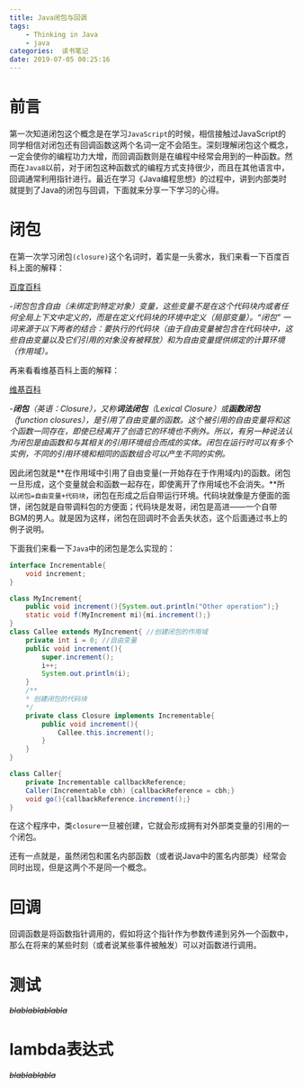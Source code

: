 ```yaml
---
title: Java闭包与回调
tags: 
	- Thinking in Java
	- java
categories:  读书笔记
date: 2019-07-05 00:25:16
---
```


# 前言

第一次知道闭包这个概念是在学习`JavaScript`的时候，相信接触过JavaScript的同学相信对闭包还有回调函数这两个名词一定不会陌生。深刻理解闭包这个概念，一定会使你的编程功力大增，而回调函数则是在编程中经常会用到的一种函数。然而在`Java8`以前，对于闭包这种函数式的编程方式支持很少，而且在其他语言中，回调通常利用指针进行。最近在学习《Java编程思想》的过程中，讲到内部类时就提到了Java的闭包与回调，下面就来分享一下学习的心得。

# 闭包

在第一次学习闭包`(closure)`这个名词时，着实是一头雾水，我们来看一下百度百科上面的解释：

[百度百科](https://baike.baidu.com/item/闭包)

-*闭包包含自由（未绑定到特定对象）变量，这些变量不是在这个代码块内或者任何全局上下文中定义的，而是在定义代码块的环境中定义（局部变量）。“闭包” 一词来源于以下两者的结合：要执行的代码块（由于自由变量被包含在代码块中，这些自由变量以及它们引用的对象没有被释放）和为自由变量提供绑定的计算环境（作用域）。*

再来看看维基百科上面的解释：

[维基百科](https://zh.wikipedia.org/wiki/闭包_(计算机科学))

*-**闭包**（英语：Closure），又称**词法闭包**（Lexical Closure）或**函数闭包**（function closures），是引用了自由变量的函数。这个被引用的自由变量将和这个函数一同存在，即使已经离开了创造它的环境也不例外。所以，有另一种说法认为闭包是由函数和与其相关的引用环境组合而成的实体。闭包在运行时可以有多个实例，不同的引用环境和相同的函数组合可以产生不同的实例。*

因此闭包就是**在作用域中引用了自由变量(一开始存在于作用域内)的函数。闭包一旦形成，这个变量就会和函数一起存在，即使离开了作用域也不会消失。**所以`闭包=自由变量+代码块`，闭包在形成之后自带运行环境。代码块就像是方便面的面饼，闭包就是自带调料包的方便面；代码块是发哥，闭包是高进——一个自带BGM的男人。就是因为这样，闭包在回调时不会丢失状态，这个后面通过书上的例子说明。

下面我们来看一下`Java`中的闭包是怎么实现的：

```Java
interface Incrementable{
    void increment;
}

class MyIncrement{
    public void increment(){System.out.println("Other operation");}
    static void f(MyIncrement mi){mi.increment();}
}
class Callee extends MyIncrement{ //创建闭包的作用域
    private int i = 0; //自由变量
    public void increment(){
        super.increment();
        i++;
        System.out.println(i);
    }
    /**
    * 创建闭包的代码块
    */
    private class Closure implements Incrementable{
        public void increment(){
            Callee.this.increment();
        }
    }
}

class Caller{
    private Incrementable callbackReference;
    Caller(Incrementable cbh) {callbackReference = cbh;}
    void go(){callbackReference.increment();}
}
```

在这个程序中，类`closure`一旦被创建，它就会形成拥有对外部类变量的引用的一个闭包。

还有一点就是，虽然闭包和匿名内部函数（或者说Java中的匿名内部类）经常会同时出现，但是这两个不是同一个概念。

# 回调

回调函数是将函数指针调用的，假如将这个指针作为参数传递到另外一个函数中，那么在将来的某些时刻（或者说某些事件被触发）可以对函数进行调用。

# 测试

*~~blablablablabla~~*

# lambda表达式

*~~blablablabla~~*